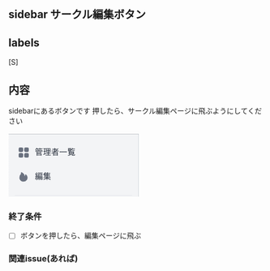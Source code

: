 ## sidebar サークル編集ボタン
## labels
[S]
## 内容
sidebarにあるボタンです
押したら、サークル編集ページに飛ぶようにしてください

![Image](/Image/289070557-d793a082-5d94-43cd-84b2-868fabda3994.png)




### 終了条件
 - [ ] ボタンを押したら、編集ページに飛ぶ

### 関連issue(あれば)



